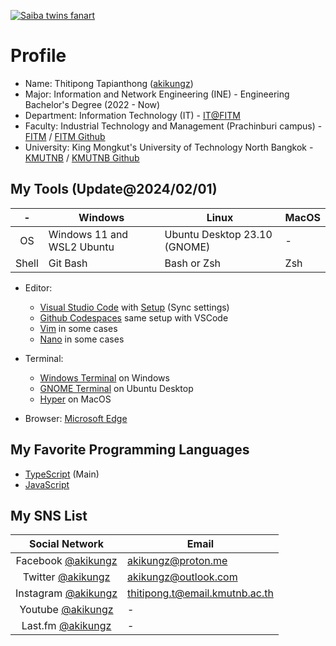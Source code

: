 [![Saiba twins fanart](images/103424174_p0.png "")](https://www.pixiv.net/en/artworks/103424174)

# Profile

- Name: Thitipong Tapianthong ([akikungz](https://github.com/akikungz))
- Major: Information and Network Engineering (INE) - Engineering Bachelor's Degree (2022 - Now)
- Department: Information Technology (IT) - [IT@FITM](https://sites.google.com/fitm.kmutnb.ac.th/fitmit)
- Faculty: Industrial Technology and Management (Prachinburi campus) - [FITM](https://www.fitm.kmutnb.ac.th/) / [FITM Github](https://github.com/fitm-kmutnb)
- University: King Mongkut's University of Technology North Bangkok - [KMUTNB](https://www.kmutnb.ac.th/) / [KMUTNB Github](https://github.com/enterprises/king-mongkuts-university)

## My Tools (Update@2024/02/01)

|-|Windows|Linux|MacOS|
|:---:|---|---|---|
|OS|Windows 11 and WSL2 Ubuntu|Ubuntu Desktop 23.10 (GNOME)|-|
|Shell|Git Bash|Bash or Zsh|Zsh|

- Editor:
  - [Visual Studio Code](https://code.visualstudio.com) with [Setup](https://gist.github.com/akikungz/15f63e658bf829607a09544de56a16c8) (Sync settings)
  - [Github Codespaces](https://github.com/features/codespaces) same setup with VSCode
  - [Vim](https://www.vim.org) in some cases
  - [Nano](https://www.nano-editor.org) in some cases

- Terminal:
  - [Windows Terminal](https://www.microsoft.com/en-us/p/windows-terminal/9n0dx20hk701) on Windows
  - [GNOME Terminal](https://help.gnome.org/users/gnome-terminal/stable/) on Ubuntu Desktop
  - [Hyper](https://hyper.is) on MacOS

- Browser: [Microsoft Edge](https://www.microsoft.com/en-us/edge)

## My Favorite Programming Languages

- [TypeScript](https://www.typescriptlang.org/) (Main)
- [JavaScript](https://developer.mozilla.org/en-US/docs/Web/JavaScript)

## My SNS List

|Social Network|Email|
|:---:|---|
|Facebook [@akikungz](https://facebook.com/akikungz)|akikungz@proton.me|
|Twitter [@akikungz](https://twitter.com/akikungz)|akikungz@outlook.com|
|Instagram [@akikungz](https://instagram.com/akikungz)|thitipong.t@email.kmutnb.ac.th|
|Youtube [@akikungz](https://youtube.com/@akikungz)|-|
|Last.fm [@akikungz](https://last.fm/user/akikungz)|-|
